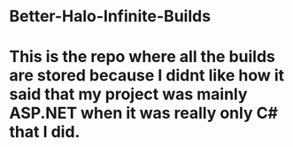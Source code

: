 # Better-Halo-Infinite-Builds

# This is the repo where all the builds are stored because I didnt like how it said that my project was mainly ASP.NET when it was really only C# that I did.
